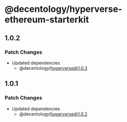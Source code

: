# @decentology/hyperverse-ethereum-starterkit

## 1.0.2

### Patch Changes

- Updated dependencies
  - @decentology/hyperverse@1.0.3

## 1.0.1

### Patch Changes

- Updated dependencies
  - @decentology/hyperverse@1.0.2
